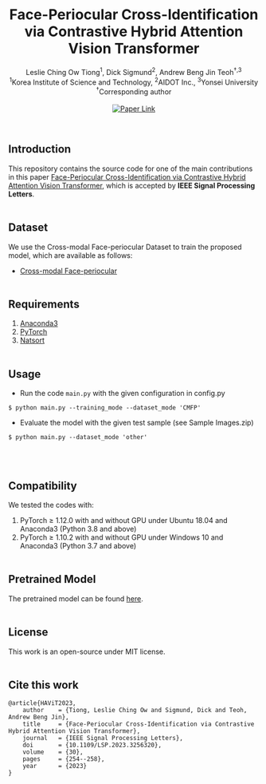 <h1 align="center">
  Face-Periocular Cross-Identification via Contrastive Hybrid Attention Vision Transformer
</h1>
<p align="center">
  Leslie Ching Ow Tiong<sup>1</sup>,  Dick Sigmund<sup>2</sup>, Andrew Beng Jin Teoh<sup>&dagger;,3</sup>
  <br/>
  <sup>1</sup>Korea Institute of Science and Technology, <sup>2</sup>AIDOT Inc., <sup>3</sup>Yonsei University
  <br/>
  <sup>&dagger;</sup>Corresponding author
  <br/><br/>
  <a href="https://ieeexplore.ieee.org/document/10068230">
    <img src="https://img.shields.io/badge/paper-link-blue.svg" alt="Paper Link">
  </a>
</p>
<br/>


## Introduction
This repository contains the source code for one of the main contributions in this paper [Face-Periocular Cross-Identification via Contrastive Hybrid Attention Vision Transformer](https://ieeexplore.ieee.org/document/10068230), which is accepted by **IEEE Signal Processing Letters**.
<br/> <br/>


## Dataset
We use the Cross-modal Face-periocular Dataset to train the proposed model, which are available as follows:
- [Cross-modal Face-periocular](https://www.kaggle.com/datasets/leslietiong/cmfpdb)
<br/> <br/>


## Requirements
  1) [Anaconda3](https://www.anaconda.com/download)
  2) [PyTorch](https://pytorch.org/get-started/locally)
  3) [Natsort](https://pypi.org/project/natsort)
<br/> <br/>


## Usage
- Run the code `main.py` with the given configuration in config.py
```shell
$ python main.py --training_mode --dataset_mode 'CMFP'
```
- Evaluate the model with the given test sample (see Sample Images.zip)
```shell
$ python main.py --dataset_mode 'other'
```
<br/> <br/>


## Compatibility
We tested the codes with:
  1) PyTorch &ge; 1.12.0 with and without GPU under Ubuntu 18.04 and Anaconda3 (Python 3.8 and above)
  2) PyTorch &ge; 1.10.2 with and without GPU under Windows 10 and Anaconda3 (Python 3.7 and above)
<br/> <br/>


## Pretrained Model
The pretrained model can be found [here](https://drive.google.com/drive/folders/1kRZWlPoNmC0JUR2IddKf0BjwXkOhyZ07?usp=sharing).
<br/> <br/>


## License
This work is an open-source under MIT license.
<br/> <br/>


## Cite this work
```
@article{HAViT2023,
    author    = {Tiong, Leslie Ching Ow and Sigmund, Dick and Teoh, Andrew Beng Jin},
    title     = {Face-Periocular Cross-Identification via Contrastive Hybrid Attention Vision Transformer},
    journal   = {IEEE Signal Processing Letters},
    doi       = {10.1109/LSP.2023.3256320},
    volume    = {30},
    pages     = {254--258},
    year      = {2023}
}
```
